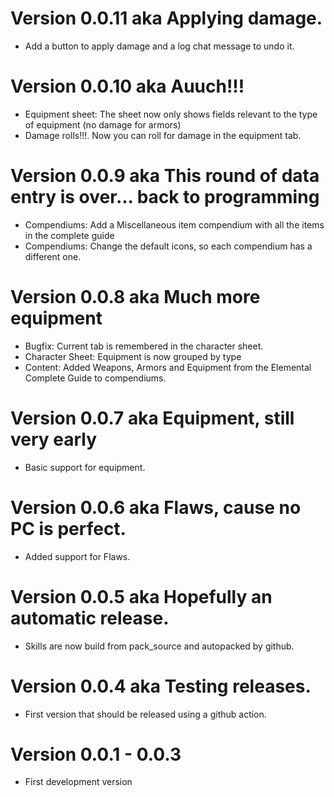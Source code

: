 # Version 0.0.11 aka Applying damage.
* Add a button to apply damage and a log chat message to undo it.

# Version 0.0.10 aka Auuch!!!
* Equipment sheet: The sheet now only shows fields relevant to the type of equipment (no damage for armors)
* Damage rolls!!!. Now you can roll for damage in the equipment tab.

# Version 0.0.9 aka This round of data entry is over... back to programming
* Compendiums: Add a Miscellaneous item compendium with all the items in the complete guide
* Compendiums: Change the default icons, so each compendium has a different one.

# Version 0.0.8 aka Much more equipment
* Bugfix: Current tab is remembered in the character sheet.
* Character Sheet: Equipment is now grouped by type
* Content: Added Weapons, Armors and Equipment from the Elemental Complete Guide to compendiums.

# Version 0.0.7 aka Equipment, still very early
* Basic support for equipment.

# Version 0.0.6 aka Flaws, cause no PC is perfect.
* Added support for Flaws.

# Version 0.0.5 aka Hopefully an automatic release.
* Skills are now build from pack_source and autopacked by github.

# Version 0.0.4 aka Testing releases.
* First version that should be released using a github action.

# Version 0.0.1 - 0.0.3
* First development version